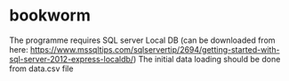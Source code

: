 # bookworm
The programme requires SQL server Local DB (can be downloaded from here: https://www.mssqltips.com/sqlservertip/2694/getting-started-with-sql-server-2012-express-localdb/)
The initial data loading should be done from data.csv file
